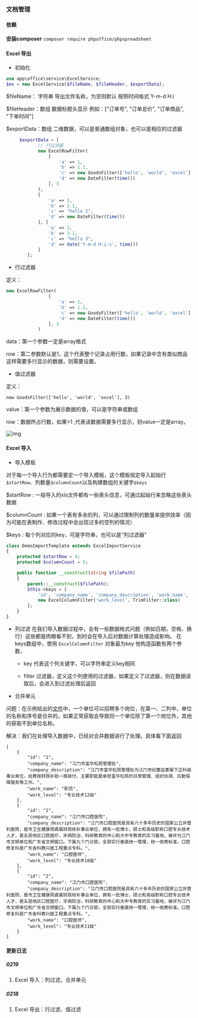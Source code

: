 ### 文档管理

#### 依赖
**安装composer** `composer require phpoffice/phpspreadsheet `

#### Excel 导出
- 初始化

```php
use app\office\service\ExcelService;
$ex = new ExcelService($fileName, $fileHeader, $exportData);
```

$fileName： 字符串 导出文件名称，为空则默认 按照时间格式 Y-m-d H:i

$fileHeader：数组 数据标题头显示  例如：["订单号", "订单总价", "订单商品", "下单时间"]

$exportData：数组 二维数据，可以是普通数组对象，也可以是相应的过滤器

```php 
     $exportData = [
            // 行过滤器
            new ExcelRowFilter(
                [
                    'a' => 1,
                    'b' => 1.1,
                    'c' => new GoodsFilter(['hello', 'world', 'excel'], 3), //值过滤器
                    'd' => new DateFilter(time())
                ], 3 
            ),
            [
                'a' => 2,
                'b' => 2.1,
                'c' => "hello 2",
                'd' => new DateFilter(time())
            ], [
                'a' => 3,
                'b' => 3.1,
                'c' => "hello 3",
                'd' => date('Y-m-d H:i:s', time())
            ]
        ];
```

- 行过滤器

定义：
```php 
new ExcelRowFilter(
                [
                    'a' => 1,
                    'b' => 1.1,
                    'c' => new GoodsFilter(['hello', 'world', 'excel'], 3),
                    'd' => new DateFilter(time())
                ], 3
            )
```
data：第一个参数一定是array格式

row：第二参数默认是1，这个代表整个记录占用行数，如果记录中含有类似商品这样需要多行显示的数据，则需要设置。
- 值过滤器

定义：
```
new GoodsFilter(['hello', 'world', 'excel'], 3)
```

value：第一个参数为展示数据的值，可以是字符串或数组

row：数据所占行数，如果>1 ,代表该数据需要多行显示，则value一定是array。

![img](https://s3.ax1x.com/2021/02/18/yWPnV1.png)

#### Excel 导入

- 导入模板

对于每一个导入行为都需要定一个导入模板，这个模板规定导入起始行`$startRow`、列数量`$columnCount`以及构建数组的关键字`$keys`

$startRow : 一般导入的xls文件都有一些表头信息，可通过起始行来忽略这些表头数据

$columnCount : 如果一个表有多余的列，可以通过限制列的数量来提供效率（因为可能在表制作、修改过程中会出现过多的空列的情况）

$keys : 每个列对应的key，可是字符串，也可以是"列过滤器"

```php
class DemoImportTemplate extends ExcelImportService
{
    protected $startRow = 4;
    protected $columnCount = 5;

    public function __construct(string $filePath)
    {
        parent::__construct($filePath);
        $this->keys = [
            'id', 'company_name', 'company_description', 'work_name',
            new ExcelColumnFilter('work_level', TrimFilter::class)
        ];
    }
}
```

- 列过滤
在我们导入数据过程中，会有一些数据格式问题（例如日期，空格、换行）这些都是肉眼看不到，到时会在导入后对数据计算处理造成影响。
在keys数组中，使用 `ExcelColumnFilter` 对象最为key 他构造函数有两个参数，

    - key 代表这个列关键字，可以字符串定义key相同

    - filter 过滤器，定义这个列使用的过滤器，如果定义了过滤器，则在数据读取后，会进入到过滤处理后返回

- 合并单元

问题：在示例给出的[文件](http://ztbcms-tes.oss-cn-beijing.aliyuncs.com/file/20210219/52134b2a202f6271da4b22b6b818d1e6.xlsx)中，一个单位可以招聘多个岗位，在第一、二列中，单位的名称和序号是合并的，如果正常获取会导致同一个单位除了第一个岗位外，其他的获取不到单位名称。

解决：我们在处理导入数据中，已经对合并数据进行了处理。具体看下面返回

```
[
    {
        "id": "1",
        "company_name": "江门市富华松苑管理处",
        "company_description": "江门市富华松苑管理处为江门市纪委监委属下正科级事业单位，经费按财政补助一类拨付，主要职能是承担富华松苑的日常管理、组织协调、后勤保障服务等工作。",
        "work_name": "职员",
        "work_level": "专业技术12级"
    },
    {
        "id": "2",
        "company_name": "江门市口腔医院",
        "company_description": "江门市口腔医院是具有六十多年历史的国家公立非营利医院，是市卫生健康局直属财政核补事业单位，拥有一批博士，硕士和高级职称口腔专业技术人才，是五邑地区口腔医疗，牙病防治，科研教育的中心和大中专教育的实习基地，被评为江门市文明单位和广东省文明窗口。下属九个门诊部，全部实行垂直统一管理，统一收费标准。口腔修复科是广东省科教兴医工程重点专科。",
        "work_name": "口腔医师",
        "work_level": "专业技术10级"
    },
    {
        "id": "2",
        "company_name": "江门市口腔医院",
        "company_description": "江门市口腔医院是具有六十多年历史的国家公立非营利医院，是市卫生健康局直属财政核补事业单位，拥有一批博士，硕士和高级职称口腔专业技术人才，是五邑地区口腔医疗，牙病防治，科研教育的中心和大中专教育的实习基地，被评为江门市文明单位和广东省文明窗口。下属九个门诊部，全部实行垂直统一管理，统一收费标准。口腔修复科是广东省科教兴医工程重点专科。",
        "work_name": "口腔医师",
        "work_level": "专业技术11级"
    }
]
```

#### 更新日志

##### 0219
1. Excel 导入：列过滤，合并单元

##### 0218
1. Excel 导出：行过滤、值过滤